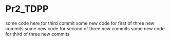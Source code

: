# Pr2_TDPP
some code here for third commit
some new code for first of three new commits
some new code for second of three new commits
some new code for third of three new commits
